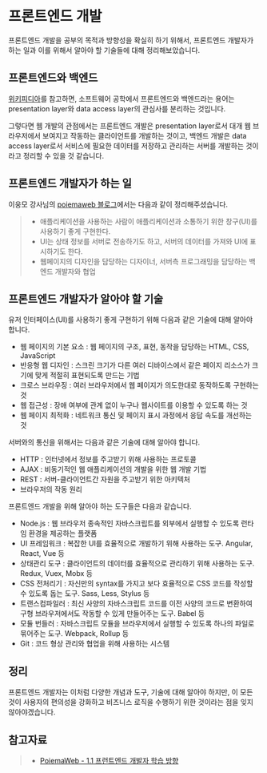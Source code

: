 # 프론트엔드 개발

프론트엔드 개발을 공부의 목적과 방향성을 확실히 하기 위해서, 프론트엔드 개발자가 하는 일과 이를 위해서 알아야 할 기술들에 대해 정리해보았습니다.

## 프론트엔드와 백엔드

[위키피디아](https://ko.wikipedia.org/wiki/%ED%94%84%EB%9F%B0%ED%8A%B8%EC%97%94%EB%93%9C%EC%99%80_%EB%B0%B1%EC%97%94%EB%93%9C)를 참고하면, 소프트웨어 공학에서 프론트엔드와 백엔드라는 용어는 presentation layer와 data access layer의 관심사를 분리하는 것입니다.

그렇다면 웹 개발의 관점에서는 프론트엔드 개발은 presentation layer로서 대개 웹 브라우저에서 보여지고 작동하는 클라이언트를 개발하는 것이고, 백엔드 개발은 data access layer로서 서비스에 필요한 데이터를 저장하고 관리하는 서버를 개발하는 것이라고 정리할 수 있을 것 같습니다. 

## 프론트엔드 개발자가 하는 일

이웅모 강사님의 [poiemaweb 블로그](https://poiemaweb.com/Front-end)에서는 다음과 같이 정리해주셨습니다.

>- 애플리케이션을 사용하는 사람이 애플리케이션과 소통하기 위한 창구(UI)를 사용하기 좋게 구현한다.
>- UI는 상태 정보를 서버로 전송하기도 하고, 서버의 데이터를 가져와 UI에 표시하기도 한다.
>- 웹페이지의 디자인을 담당하는 디자이너, 서버측 프로그래밍을 담당하는 백엔드 개발자와 협업

## 프론트엔드 개발자가 알아야 할 기술

유저 인터페이스(UI)를 사용하기 좋게 구현하기 위해 다음과 같은 기술에 대해 알아야 합니다.

- 웹 페이지의 기본 요소 : 웹 페이지의 구조, 표현, 동작을 담당하는 HTML, CSS, JavaScript
- 반응형 웹 디자인 : 스크린 크기가 다른 여러 디바이스에서 같은 페이지 리소스가 크기에 맞게 적절히 표현되도록 만드는 기법
- 크로스 브라우징 : 여러 브라우저에서 웹 페이지가 의도한대로 동작하도록 구현하는 것
- 웹 접근성 : 장애 여부에 관계 없이 누구나 웹사이트를 이용할 수 있도록 하는 것
- 웹 페이지 최적화 : 네트워크 통신 및 페이지 표시 과정에서 응답 속도를 개선하는 것

서버와의 통신을 위해서는 다음과 같은 기술에 대해 알아야 합니다.

- HTTP : 인터넷에서 정보를 주고받기 위해 사용하는 프로토콜
- AJAX : 비동기적인 웹 애플리케이션의 개발을 위한 웹 개발 기법
- REST : 서버-클라이언트간 자원을 주고받기 위한 아키텍처
- 브라우저의 작동 원리

프론트엔드 개발을 위해 알아야 하는 도구들은 다음과 같습니다.

- Node.js : 웹 브라우저 종속적인 자바스크립트를 외부에서 실행할 수 있도록 런타임 환경을 제공하는 플랫폼
- UI 프레임워크 : 복잡한 UI를 효율적으로 개발하기 위해 사용하는 도구. Angular, React, Vue 등
- 상태관리 도구 : 클라이언트의 데이터를 효율적으로 관리하기 위해 사용하는 도구. Redux, Vuex, Mobx 등
- CSS 전처리기 : 자신만의 syntax를 가지고 보다 효율적으로 CSS 코드를 작성할 수 있도록 돕는 도구. Sass, Less, Stylus 등
- 트랜스컴파일러 : 최신 사양의 자바스크립트 코드를 이전 사양의 코드로 변환하여 구형 브라우저에서도 작동할 수 있게 만들어주는 도구. Babel 등
- 모듈 번들러 : 자바스크립트 모듈을 브라우저에서 실행할 수 있도록 하나의 파일로 묶어주는 도구. Webpack, Rollup 등
- Git : 코드 형상 관리와 협업을 위해 사용하는 시스템



## 정리

프론트엔드 개발자는 이처럼 다양한 개념과 도구, 기술에 대해 알아야 하지만, 이 모든 것이 사용자의 편의성을 강화하고 비즈니스 로직을 수행하기 위한 것이라는 점을 잊지 않아야겠습니다.



## 참고자료

> - [PoiemaWeb - 1.1 프런트엔드 개발자 학습 방향](https://poiemaweb.com/Front-end)

